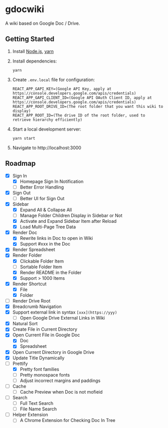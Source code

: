 # gdocwiki

A wiki based on Google Doc / Drive.

## Getting Started

1. Install [Node.js](https://nodejs.org/en/download/package-manager/), [yarn](https://classic.yarnpkg.com/en/docs/install)

2. Install dependencies:

   ```shell
   yarn
   ```

3. Create `.env.local` file for configuration:

   ```plain
   REACT_APP_GAPI_KEY=(Google API Key, apply at https://console.developers.google.com/apis/credentials)
   REACT_APP_GAPI_CLIENT_ID=(Google API OAuth Client ID, apply at https://console.developers.google.com/apis/credentials)
   REACT_APP_ROOT_DRIVE_ID=(The root folder that you want this wiki to display)
   REACT_APP_ROOT_ID=(The drive ID of the root folder, used to retrieve hierarchy efficiently)
   ```

4. Start a local development server:

   ```shell
   yarn start
   ```

5. Navigate to http://localhost:3000

## Roadmap

- [x] Sign In
  - [x] Homepage Sign In Notification
  - [ ] Better Error Handling
- [x] Sign Out
  - [ ] Better UI for Sign Out
- [x] Sidebar
  - [x] Expand All & Collapse All
  - [ ] Manage Folder Children Display in Sidebar or Not
  - [x] Activate and Expand Sidebar Item after Reload
  - [x] Load Multi-Page Tree Data
- [x] Render Doc
  - [x] Rewrite links in Doc to open in Wiki
  - [x] Support #xxx in the Doc
- [x] Render Spreadsheet
- [x] Render Folder
  - [x] Clickable Folder Item
  - [ ] Sortable Folder Item
  - [x] Render README in the Folder
  - [x] Support > 1000 Items
- [x] Render Shortcut
  - [x] File
  - [x] Folder
- [ ] Render Drive Root
- [x] Breadcrumb Navigation
- [x] Support external link in syntax `[xxx](https://yyy)`
  - [ ] Open Google Drive External Links in Wiki
- [x] Natural Sort
- [x] Create File in Current Directory
- [x] Open Current File in Google Doc
  - [x] Doc
  - [x] Spreadsheet
- [x] Open Current Directory in Google Drive
- [x] Update Title Dynamically
- [ ] Prettify
  - [x] Pretty font families
  - [ ] Pretty monospace fonts
  - [ ] Adjust incorrect margins and paddings
- [ ] Cache
  - [ ] Cache Preview when Doc is not mofieid
- [ ] Search
  - [ ] Full Text Search
  - [ ] File Name Search
- [ ] Helper Extension
  - [ ] A Chrome Extension for Checking Doc In Tree
